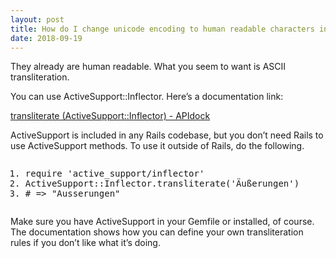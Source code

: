 ```yaml
---
layout: post
title: How do I change unicode encoding to human readable characters in Ruby 2.0+ ? (for ç, à, é, £ etc…)
date: 2018-09-19
---
```


<p>They already are human readable. What you seem to want is ASCII transliteration.</p><p>You can use ActiveSupport::Inflector. Here’s a documentation link:</p><p><a href="https://apidock.com/rails/ActiveSupport/Inflector/transliterate" data-qt-tooltip="apidock.com">transliterate (ActiveSupport::Inflector) - APIdock</a></p><p>ActiveSupport is included in any Rails codebase, but you don’t need Rails to use ActiveSupport methods. To use it outside of Rails, do the following.</p><pre class="prettyprint linenums prettyprinted" style=""><ol class="linenums"><li class="L0">require 'active_support/inflector'</li><li class="L1">ActiveSupport::Inflector.transliterate('Äußerungen')</li><li class="L2"># =&gt; "Ausserungen"</li></ol></pre><p>Make sure you have ActiveSupport in your Gemfile or installed, of course. The documentation shows how you can define your own transliteration rules if you don’t like what it’s doing.</p>
